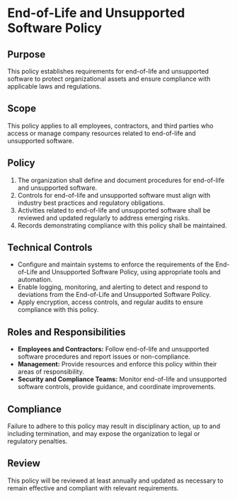 # End-of-Life and Unsupported Software Policy

## Purpose
This policy establishes requirements for end-of-life and unsupported software to protect organizational assets and ensure compliance with applicable laws and regulations.

## Scope
This policy applies to all employees, contractors, and third parties who access or manage company resources related to end-of-life and unsupported software.

## Policy
1. The organization shall define and document procedures for end-of-life and unsupported software.
2. Controls for end-of-life and unsupported software must align with industry best practices and regulatory obligations.
3. Activities related to end-of-life and unsupported software shall be reviewed and updated regularly to address emerging risks.
4. Records demonstrating compliance with this policy shall be maintained.

## Technical Controls
- Configure and maintain systems to enforce the requirements of the End-of-Life and Unsupported Software Policy, using appropriate tools and automation.
- Enable logging, monitoring, and alerting to detect and respond to deviations from the End-of-Life and Unsupported Software Policy.
- Apply encryption, access controls, and regular audits to ensure compliance with this policy.

## Roles and Responsibilities
- **Employees and Contractors:** Follow end-of-life and unsupported software procedures and report issues or non-compliance.
- **Management:** Provide resources and enforce this policy within their areas of responsibility.
- **Security and Compliance Teams:** Monitor end-of-life and unsupported software controls, provide guidance, and coordinate improvements.

## Compliance
Failure to adhere to this policy may result in disciplinary action, up to and including termination, and may expose the organization to legal or regulatory penalties.

## Review
This policy will be reviewed at least annually and updated as necessary to remain effective and compliant with relevant requirements.

